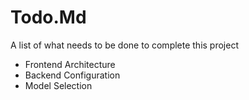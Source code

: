 # Todo.Md

A list of what needs to be done to complete this project

* Frontend Architecture
* Backend Configuration
* Model Selection
